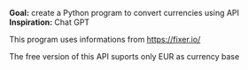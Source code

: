 __Goal:__ create a Python program to convert currencies using API  
__Inspiration:__ Chat GPT

This program uses informations from https://fixer.io/

The free version of this API suports only EUR as currency base